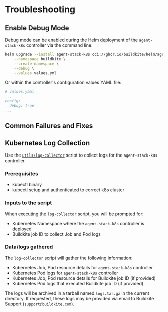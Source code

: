 # Troubleshooting

## Enable Debug Mode

Debug mode can be enabled during the Helm deployment of the `agent-stack-k8s` controller via the command line:

```bash
helm upgrade --install agent-stack-k8s oci://ghcr.io/buildkite/helm/agent-stack-k8s \
    --namespace buildkite \
    --create-namespace \
    --debug \
    --values values.yml
```

Or within the controller's configuration values YAML file:

```yaml
# values.yaml
...
config:
  debug: true
...
```

## Common Failures and Fixes

<need to enumerate common failures and fixes>

## Kubernetes Log Collection

Use the [`utils/log-collector`](utils/log-collector) script to collect logs for the `agent-stack-k8s` controller.

### Prerequisites

- kubectl binary
- kubectl setup and authenticated to correct k8s cluster

### Inputs to the script

When executing the `log-collector` script, you will be prompted for:
* Kubernetes Namespace where the `agent-stack-k8s` controller is deployed
* Buildkite job ID to collect Job and Pod logs

### Data/logs gathered

The `log-collector` script will gather the following information:
* Kubernetes Job, Pod resource details for `agent-stack-k8s` controller
* Kubernetes Pod logs for `agent-stack-k8s` controller
* Kubernetes Job, Pod resource details for Buildkite job ID (if provided)
* Kubernetes Pod logs that executed Buildkite job ID (if provided)

The logs will be archived in a tarball named `logs.tar.gz` in the current directory. If requested, these logs may be provided via email to Buildkite Support (`support@buildkite.com`).
